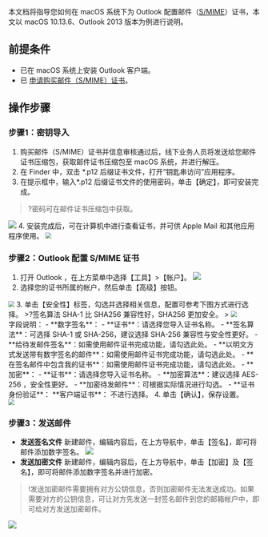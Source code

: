 本文档将指导您如何在 macOS 系统下为 Outlook 配置邮件（[S/MIME](https://cloud.tencent.com/document/product/1325/49418)）证书，本文以 macOS 10.13.6、Outlook 2013 版本为例进行说明。

## 前提条件
- 已在 macOS 系统上安装 Outlook 客户端。
- 已 [申请购买邮件（S/MIME）证书](https://cloud.tencent.com/apply/p/cn69mmv599k)。


## 操作步骤
### 步骤1：密钥导入
1. 购买邮件（S/MIME）证书并信息审核通过后，线下业务人员将发送给您邮件证书压缩包，获取邮件证书压缩包至 macOS 系统，并进行解压。
2. 在 Finder 中，双击 \*.p12 后缀证书文件，打开“钥匙串访问”应用程序。
3. 在提示框中，输入\*.p12 后缀证书文件的使用密码，单击【确定】，即可安装完成。
>?密码可在邮件证书压缩包中获取。
>
![](https://main.qcloudimg.com/raw/fbbcbf62ce83c2c6e4d249e4a4dabec0.png)
4. 安装完成后，可在计算机中进行查看证书，并可供 Apple Mail 和其他应用程序使用。
<img src="https://main.qcloudimg.com/raw/fb8d9f2d48881fe626baa6555e19ffe5.png" style="zoom:75%;" />


### 步骤2：Outlook 配置 S/MIME 证书

1. 打开 Outlook ，在上方菜单中选择【工具】>【帐户】。
![](https://main.qcloudimg.com/raw/5444887ab05df957cb12ab19ba7d43ab.png)
2. 选择您的证书所属的帐户，然后单击【高级】按钮。
<img src="https://main.qcloudimg.com/raw/1861297dddb7953025020219d24fc62d.png" style="zoom:75%;" />
3. 单击【安全性】标签，勾选并选择相关信息，配置可参考下图方式进行选择。
>?签名算法 SHA-1 比 SHA256 兼容性好，SHA256 更加安全。
>
<img src="https://main.qcloudimg.com/raw/1c29ff63825ac15ec031afc8b553803c.png" style="zoom:75%;" /><br>
字段说明：
	- **数字签名**：
		- **证书**：请选择您导入证书名称。
		- **签名算法**：可选择 SHA-1 或 SHA-256，建议选择 SHA-256 兼容性与安全性更好。
		- **给待发邮件签名**：如需使用邮件证书完成功能，请勾选此处。
		- **以明文方式发送带有数字签名的邮件**：如需使用邮件证书完成功能，请勾选此处。
		- **在签名邮件中包含我的证书**：如需使用邮件证书完成功能，请勾选此处。
	- **加密**：
		- **证书**：请选择您导入证书名称。
		- **加密算法**：建议选择 AES-256 ，安全性更好。
		-  **加密待发邮件**：可根据实际情况进行勾选。
	- **证书身份验证**：
**客户端证书**： 不进行选择。
4. 单击【确认】，保存设置。<br>
<img src="https://main.qcloudimg.com/raw/2e4d2c38052c9d91b6162fccbdc5305f.png" style="zoom:75%;" />

### 步骤3：发送邮件
- **发送签名文件**
新建邮件，编辑内容后，在上方导航中，单击【签名】，即可将邮件添加数字签名。
![](https://main.qcloudimg.com/raw/0e75fba53850abcf0dbde92d02294f02.png)
- **发送加密文件**
新建邮件，编辑内容后，在上方导航中，单击【加密】及【签名】，即可将邮件添加数字签名并进行加密。
>!发送加密邮件需要拥有对方公钥信息，否则加密邮件无法发送成功。如果需要对方的公钥信息，可让对方先发送一封签名邮件到您的邮箱帐户中，即可给对方发送加密邮件。
>
![](https://main.qcloudimg.com/raw/976e331178c06a2ebbfca9ce3ae32404.png)
